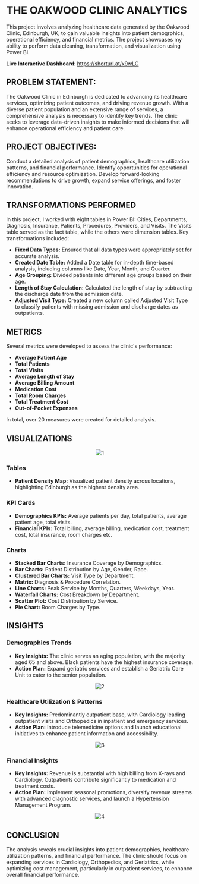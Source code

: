 # THE OAKWOOD CLINIC ANALYTICS

This project involves analyzing healthcare data generated by the Oakwood Clinic, Edinburgh, UK, to gain valuable insights into patient demogrphics, operational efficiency, and financial metrics. The project showcases my ability to perform data cleaning, transformation, and visualization using Power BI.

**Live Interactive Dashboard**: https://shorturl.at/x9wLC

## PROBLEM STATEMENT:

The Oakwood Clinic in Edinburgh is dedicated to advancing its healthcare services, optimizing patient outcomes, and driving revenue growth. With a diverse patient population and an extensive range of services, a comprehensive analysis is necessary to identify key trends. The clinic seeks to leverage data-driven insights to make informed decisions that will enhance operational efficiency and patient care.

## PROJECT OBJECTIVES:
Conduct a detailed analysis of patient demographics, healthcare utilization patterns, and financial performance.
Identify opportunities for operational efficiency and resource optimization.
Develop forward-looking recommendations to drive growth, expand service offerings, and foster innovation.

## TRANSFORMATIONS PERFORMED

In this project, I worked with eight tables in Power BI: Cities, Departments, Diagnosis, Insurance, Patients, Procedures, Providers, and Visits. The Visits table served as the fact table, while the others were dimension tables. Key transformations included:

- **Fixed Data Types:** Ensured that all data types were appropriately set for accurate analysis.
- **Created Date Table:** Added a Date table for in-depth time-based analysis, including columns like Date, Year, Month, and Quarter.
- **Age Grouping:** Divided patients into different age groups based on their age.
- **Length of Stay Calculation:** Calculated the length of stay by subtracting the discharge date from the admission date.
- **Adjusted Visit Type:** Created a new column called Adjusted Visit Type to classify patients with missing admission and discharge dates as outpatients.

## METRICS

Several metrics were developed to assess the clinic's performance:

- **Average Patient Age**
- **Total Patients**
- **Total Visits**
- **Average Length of Stay**
- **Average Billing Amount**
- **Medication Cost**
- **Total Room Charges**
- **Total Treatment Cost**
- **Out-of-Pocket Expenses**

In total, over 20 measures were created for detailed analysis.

## VISUALIZATIONS
<p align="center">
  <img src="https://github.com/user-attachments/assets/18f8abb1-0bf2-40a1-b0b3-d15639188bd2" alt="1">
</p>


### Tables
- **Patient Density Map:** Visualized patient density across locations, highlighting Edinburgh as the highest density area.

### KPI Cards
- **Demographics KPIs:** Average patients per day, total patients, average patient age, total visits.
- **Financial KPIs:** Total billing, average billing, medication cost, treatment cost, total insurance, room charges etc.

### Charts
- **Stacked Bar Charts:** Insurance Coverage by Demographics.
- **Bar Charts:** Patient Distribution by Age, Gender, Race.
- **Clustered Bar Charts:** Visit Type by Department.
- **Matrix:** Diagnosis & Procedure Correlation.
- **Line Charts:** Peak Service by Months, Quarters, Weekdays, Year.
- **Waterfall Charts:** Cost Breakdown by Department.
- **Scatter Plot:** Cost Distribution by Service.
- **Pie Chart:** Room Charges by Type.

## INSIGHTS

### Demographics Trends
- **Key Insights:** The clinic serves an aging population, with the majority aged 65 and above. Black patients have the highest insurance coverage.
- **Action Plan:** Expand geriatric services and establish a Geriatric Care Unit to cater to the senior population.
<p align="center">
  <img src="https://github.com/user-attachments/assets/f22bb54a-9b8d-4485-826e-31b3c8431733" alt="2">
</p>


### Healthcare Utilization & Patterns
- **Key Insights:** Predominantly outpatient base, with Cardiology leading outpatient visits and Orthopedics in inpatient and emergency services.
- **Action Plan:** Introduce telemedicine options and launch educational initiatives to enhance patient information and accessibility.
<p align="center">
  <img src="https://github.com/user-attachments/assets/94d75816-d838-4466-94cc-152064b97a35" alt="3">
</p>


### Financial Insights
- **Key Insights:** Revenue is substantial with high billing from X-rays and Cardiology. Outpatients contribute significantly to medication and treatment costs.
- **Action Plan:** Implement seasonal promotions, diversify revenue streams with advanced diagnostic services, and launch a Hypertension Management Program.
<p align="center">
  <img src="https://github.com/user-attachments/assets/b90250b2-a454-4c6e-9cf6-e89a7c7ad758" alt="4">
</p>


## CONCLUSION

The analysis reveals crucial insights into patient demographics, healthcare utilization patterns, and financial performance. The clinic should focus on expanding services in Cardiology, Orthopedics, and Geriatrics, while optimizing cost management, particularly in outpatient services, to enhance overall financial performance.
